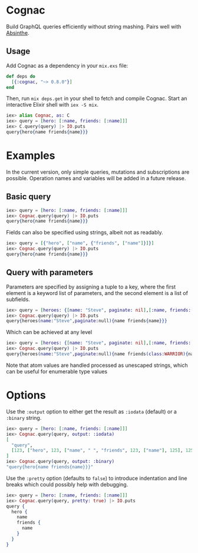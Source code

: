# Cognac

Build GraphQL queries efficiently without string mashing. Pairs well with [Absinthe](https://github.com/absinthe-graphql/absinthe).

## Usage

Add Cognac as a dependency in your `mix.exs` file:

```elixir
def deps do
  [{:cognac, "~> 0.8.0"}]
end
```

Then, run `mix deps.get` in your shell to fetch and compile Cognac. Start an interactive Elixir shell with `iex -S mix`.

```elixir
iex> alias Cognac, as: C
iex> query = [hero: [:name, friends: [:name]]]
iex> C.query(query) |> IO.puts
query{hero{name friends{name}}}
```

# Examples

In the current version, only simple queries, mutations and subscriptions are possible. Operation names and variables will be added in a future release.

## Basic query

```elixir
iex> query = [hero: [:name, friends: [:name]]]
iex> Cognac.query(query) |> IO.puts
query{hero{name friends{name}}}
```

Fields can also be specified using strings, albeit not as readably.

```elixir
iex> query = [{"hero", ["name", {"friends", ["name"]}]}]
iex> Cognac.query(query) |> IO.puts
query{hero{name friends{name}}}
```

## Query with parameters

Parameters are specified by assigning a tuple to a key, where the first element is a keyword list of parameters, and the second element is a list of subfields.

```elixir
iex> query = [heroes: {[name: "Steve", paginate: nil],[:name, friends: [:name]]}]
iex> Cognac.query(query) |> IO.puts
query{heroes(name:"Steve",paginate:null){name friends{name}}}
```

Which can be achieved at any level

```elixir
iex> query = [heroes: {[name: "Steve", paginate: nil],[:name, friends: {[class: :WARRIOR],[:name]}]}]
iex> Cognac.query(query) |> IO.puts
query{heroes(name:"Steve",paginate:null){name friends(class:WARRIOR){name}}}
```

Note that atom values are handled processed as unescaped strings, which can be useful for enumerable type values

# Options

Use the `:output` option to either get the result as `:iodata` (default) or a `:binary` string.

```elixir
iex> query = [hero: [:name, friends: [:name]]]
iex> Cognac.query(query, output: :iodata)
[
  "query",
  [123, ["hero", 123, ["name", " ", "friends", 123, ["name"], 125], 125], 125]
]
iex> Cognac.query(query, output: :binary)
"query{hero{name friends{name}}}"
```

Use the `:pretty` option (defaults to `false`) to introduce indentation and line breaks which could possibly help with debugging.

```elixir
iex> query = [hero: [:name, friends: [:name]]]
iex> Cognac.query(query, pretty: true) |> IO.puts
query {
  hero {
    name
    friends {
      name
    }
  }
}
```
